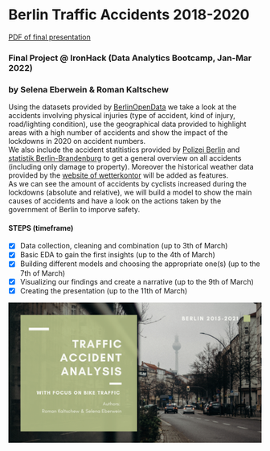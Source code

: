 # Berlin Traffic Accidents 2018-2020
[PDF of final presentation](https://github.com/Romes-Kalt/Berlin_traffic_accidents_2018-2020/blob/main/Traffic_analysis_presentation.pdf)

### Final Project @ IronHack (Data Analytics Bootcamp, Jan-Mar 2022)
### by Selena Eberwein & Roman Kaltschew

Using the datasets provided by [BerlinOpenData](https://daten.berlin.de/kategorie/verkehr) we take a look at the accidents involving physical injuries (type of accident, kind of injury, road/lighting condition), use the geographical data provided to highlight areas with a high number of accidents and show the impact of the lockdowns in 2020 on accident numbers.<br>
We also include the accident statitistics provided by [Polizei Berlin](https://www.berlin.de/polizei/aufgaben/verkehrssicherheit/verkehrsunfallstatistik/) and [statistik Berlin-Brandenburg](https://www.statistik-berlin-brandenburg.de/strassenverkehr) to get a general overview on all accidents (including only damage to property). Moreover the historical weather data provided by the [website of wetterkontor](https://wetterkontor.de/) will be added as features.<br>
As we can see the amount of accidents by cyclists increased during the lockdowns (absolute and relative), we will build a model to show the main causes of accidents and have a look on the actions taken by the government of Berlin to imporve safety. 

#### STEPS (timeframe)
+ [X] Data collection, cleaning and combination (up to 3th of March)
+ [X] Basic EDA to gain the first insights (up to the 4th of March)
+ [X] Building different models and choosing the appropriate one(s) (up to the 7th of March)
+ [X] Visualizing our findings and create a narrative (up to the 9th of March)
+ [X] Creating the presentation (up to the 11th of March)

![title_pic](https://github.com/Romes-Kalt/Berlin_traffic_accidents_2018-2020/blob/main/Traffic%20accident%20analysis%20image.png)
